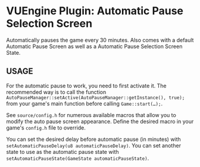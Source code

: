 VUEngine Plugin: Automatic Pause Selection Screen
=================================================

Automatically pauses the game every 30 minutes. Also comes with a default Automatic Pause Screen as well as a Automatic Pause Selection Screen State.


USAGE
-----

For the automatic pause to work, you need to first activate it. The recommended way is to call the function `AutoPauseManager::setActive(AutoPauseManager::getInstance(), true);` from your game's main function before calling `Game::start(…);`.

See `source/config.h` for numerous available macros that allow you to modify the auto pause screen appearance. Define the desired macro in your game's `config.h` file to override.

You can set the desired delay before automatic pause (in minutes) with `setAutomaticPauseDelay(u8 automaticPauseDelay)`. You can set another state to use as the automatic pause state with `setAutomaticPauseState(GameState automaticPauseState)`.
